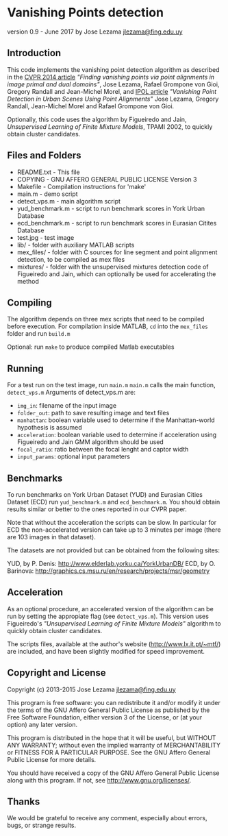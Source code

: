 Vanishing Points detection 
==========================
version 0.9 - June 2017
by Jose Lezama <jlezama@fing.edu.uy>


Introduction
------------

This code implements the vanishing point detection algorithm as described in the [CVPR 2014 article](http://openaccess.thecvf.com/content_cvpr_2014/html/Lezama_Finding_Vanishing_Points_2014_CVPR_paper.html) *"Finding vanishing
points via point alignments in image primal and dual domains"*, Jose Lezama, Rafael Grompone von Gioi, Gregory Randall and Jean-Michel Morel, and  [IPOL article](http://www.ipol.im/pub/art/2017/148/)
 *"Vanishing Point Detection in Urban Scenes Using Point Alignments"* Jose Lezama, Gregory Randall, Jean-Michel Morel and Rafael Grompone von Gioi. 

Optionally, this code uses the algorithm by Figueiredo and Jain, *Unsupervised 
Learning of Finite Mixture Models*, TPAMI 2002, to quickly obtain cluster candidates.

Files and Folders
-----------------

  - README.txt             - This file
  - COPYING                - GNU AFFERO GENERAL PUBLIC LICENSE Version 3
  - Makefile               - Compilation instructions for 'make'
  - main.m		       - demo script
  - detect_vps.m	       - main algorithm script
  - yud_benchmark.m	       - script to run benchmark scores in York Urban Database
  - ecd_benchmark.m	       - script to run benchmark scores in Eurasian Citites Database
  - test.jpg	       - test image
  - lib/		       - folder with auxiliary MATLAB scripts
  - mex_files/	       - folder with C sources for line segment and point alignment detection, to be compiled as mex files
  - mixtures/	       - folder with the unsupervised mixtures detection code of Figueiredo and Jain, which can optionally be used for accelerating the method


Compiling
---------

The algorithm depends on three mex scripts that need to be compiled before
execution. For compilation inside MATLAB, `cd` into the `mex_files` folder and run
`build.m`

Optional: run `make` to produce compiled Matlab executables

Running
-------

For a test run on the test image, run `main.m`
`main.m` calls the main function, `detect_vps.m`
Arguments of detect_vps.m are:
 - `img_in`: filename of the input image
 - `folder_out`: path to save resulting image and text files
 - `manhattan`: boolean variable used to determine if the Manhattan-world
   hypothesis is assumed
 - `acceleration`: boolean variable used to determine if acceleration using
   Figueiredo and Jain GMM algorithm should be used
 - `focal_ratio`: ratio between the focal lenght and captor width
 - `input_params`: optional input parameters


Benchmarks
----------

To run benchmarks on York Urban Dataset (YUD) and Eurasian Cities Dataset (ECD)
run `yud_benchmark.m` and `ecd_benchmark.m`. You should obtain results similar or
better to the ones reported in our CVPR paper.

Note that without the acceleration the scripts can be slow. In particular for
ECD the non-accelerated version can take up to 3 minutes per image (there are
103 images in that dataset).

The datasets are not provided but can be obtained from the following sites:

YUD, by P. Denis: http://www.elderlab.yorku.ca/YorkUrbanDB/
ECD, by O. Barinova: http://graphics.cs.msu.ru/en/research/projects/msr/geometry


Acceleration
------------

As an optional procedure, an accelerated version of the algorithm can be run by
setting the appropiate flag (see `detect_vps.m`). This version uses Figueiredo's
*"Unsupervised Learning of Finite Mixture Models"* algorithm to quickly obtain
cluster candidates.  

The scripts files, available at the author's website (http://www.lx.it.pt/~mtf/)
are included, and have been slightly modified for speed improvement.


Copyright and License
---------------------

Copyright (c) 2013-2015 Jose Lezama <jlezama@fing.edu.uy>

This program is free software: you can redistribute it and/or modify
it under the terms of the GNU Affero General Public License as
published by the Free Software Foundation, either version 3 of the
License, or (at your option) any later version.

This program is distributed in the hope that it will be useful,
but WITHOUT ANY WARRANTY; without even the implied warranty of
MERCHANTABILITY or FITNESS FOR A PARTICULAR PURPOSE. See the
GNU Affero General Public License for more details.

You should have received a copy of the GNU Affero General Public License
along with this program. If not, see <http://www.gnu.org/licenses/>.


Thanks
------

We would be grateful to receive any comment, especially about errors,
bugs, or strange results.
